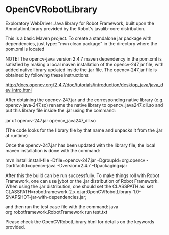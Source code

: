 OpenCVRobotLibrary
==================

Exploratory WebDriver Java library for Robot Framework, built upon the AnnotationLibrary provided by the Robot's javalib-core distribution.

This is a basic Maven project. To create a standalone jar package with dependencies, just type: "mvn clean package" in the directory where the pom.xml is located

NOTE! The opencv-java version 2.4.7 maven dependency in the pom.xml is satisfied by making a local maven installation of the opencv-247.jar file, with added native library updated inside the .jar file. The opencv-247.jar file is obtained by following these instructions:

http://docs.opencv.org/2.4.7/doc/tutorials/introduction/desktop_java/java_dev_intro.html

After obtaining the opencv-247.jar and the corresponding native library (e.g. opencv-java-247.so) rename the native library to opencv_java247_dll.so and put this library file inside the .jar using the command:

jar uf opencv-247.jar opencv_java247_dll.so

(The code looks for the library file by that name and unpacks it from the .jar at runtime)

Once the opencv-247.jar has been updated with the library file, the local maven installation is done with the command:

mvn install:install-file -Dfile=opencv-247.jar -DgroupId=org.opencv -DartifactId=opencv-java -Dversion=2.4.7 -Dpackaging=jar

After this the build can be run successfully. To make things roll with Robot Framework, one can use jybot or the .jar distribution of Robot Framework. When using the .jar distribution, one should set the CLASSPATH as: set CLASSPATH=robotframework-2.x.x.jar;OpenCVRobotLibrary-1.0-SNAPSHOT-jar-with-dependencies.jar;

and then run the test case file with the command: java org.robotframework.RobotFramework run test.txt

Please check the OpenCVRobotLibrary.html for details on the keywords provided.
